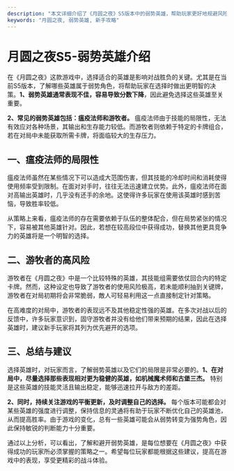 ```yaml
---
description: "本文详细介绍了《月圆之夜》S5版本中的弱势英雄，帮助玩家更好地规避风险，提高游戏胜率。"
keywords: "月圆之夜, 弱势英雄, 新手攻略"
---
```

# 月圆之夜S5-弱势英雄介绍

在《月圆之夜》这款游戏中，选择适合的英雄是影响对战胜负的关键。尤其是在当前S5版本，了解哪些英雄属于弱势角色，将帮助玩家在选择时做出更明智的决策。**1、弱势英雄通常表现不佳，容易导致分数下降**，因此避免选择这些英雄至关重要。

**2、常见的弱势英雄包括：瘟疫法师和游牧者。** 瘟疫法师由于技能的局限性，无法有效应对各种场景，其输出和生存能力较低。而游牧者则依赖于特定的卡牌组合，若在对局中未能获取所需卡牌，将面临较大的生存压力。

## 一、瘟疫法师的局限性

瘟疫法师虽然在某些情况下可以造成大范围伤害，但其技能的冷却时间和消耗使得使用频率受到限制。在面对对手时，往往无法迅速建立优势。此外，瘟疫法师在面对高输出英雄时，几乎没有还手的余地。这使得许多玩家在使用该英雄时感到苦恼，导致胜率较低。

从策略上来看，瘟疫法师的存在需要依赖于队伍的整体配合，但在局势紧张的情况下，容易被其他英雄针对。因此，若想在较高段位中获得成功，替换其他更具竞争力的英雄将是一个明智的选择。

## 二、游牧者的高风险

游牧者在《月圆之夜》中是一个比较特殊的英雄，其技能组需要依仗回合内的特定卡牌。然而，这种设定也导致了游牧者的使用风险极高，若未能顺利抽到关键牌，游牧者在对局初期将会非常脆弱，敵人可轻易利用这一点直接制定针对策略。

在高难度的对局中，游牧者的表现远不及其他稳定性强的英雄。在多次对战以后的反馈中，许多玩家意识到，固守游牧者并没有给他们带来预期的结果，因此在选择英雄时，建议新手玩家将其列为优先避开的选项。

## 三、总结与建议

选择英雄时，对玩家而言，了解弱势英雄以及它们的局限是非常必要的。**1、在对局中，尽量选择那些表现相对更为稳健的英雄，如机械魔术师和古堡三杰。** 特别是这些英雄的技能灵活且输出稳定，能够迅速拉开与敌方的差距。

**2、同时，持续关注游戏的平衡更新，及时调整自己的选择。** 每个版本可能都会对某些英雄的强度进行调整，保持信息的灵通将有助于玩家不断优化自己的英雄池，从而提高胜率。由于游戏的变化，总有一些英雄可能会从弱势转变为强势角色，因此保持敏锐的判断能力十分重要。

通过以上分析，可以看出，了解和避开弱势英雄，是每位想要在《月圆之夜》中获得成功的玩家所必须掌握的策略之一。希望每位玩家都能根据这些建议，提高在游戏中的表现，享受更精彩的战斗体验。
